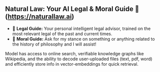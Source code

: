 ## Natural Law: Your AI Legal & Moral Guide 🧠 (https://naturallaw.ai)

- 🧠 **Legal Guide:** Your personal intelligent legal advisor, trained on the most relevant legal of the past and current times.
- 🤔 **Moral Guide:** Ask for my stance on something or anything related to the history of philosophy and I will assist!

Model has access to online search, verifiable knowledge graphs like Wikipedia, and the ability to decode user-uploaded files (text, pdf, word) and efficiently store info in vector-embeddings for quick retrieval.
